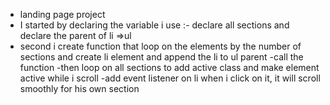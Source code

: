 - landing page project 
- I started by declaring the variable i use :- declare all sections and declare the parent of li =>ul
- second i create function that loop on the elements by the number of sections and create li element and
append the li to ul parent
-call the function
-then loop on all sections to add active class and make element active while i scroll
-add event listener on li when i click on it, it will scroll smoothly for his own section 

